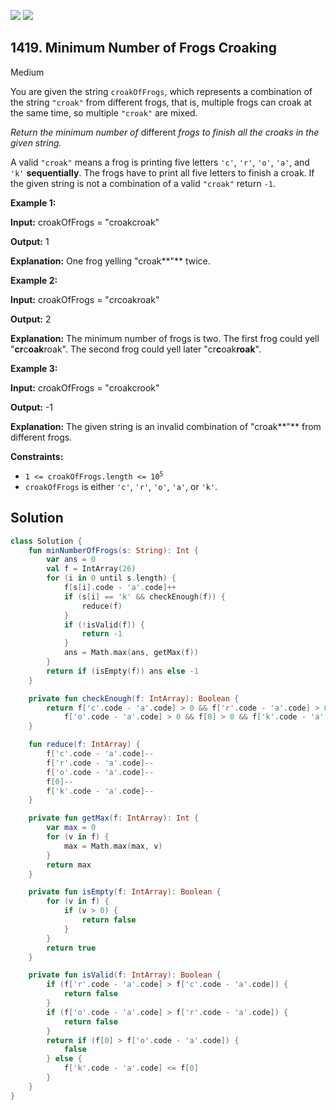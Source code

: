 [![](https://img.shields.io/github/stars/javadev/LeetCode-in-Kotlin?label=Stars&style=flat-square)](https://github.com/javadev/LeetCode-in-Kotlin)
[![](https://img.shields.io/github/forks/javadev/LeetCode-in-Kotlin?label=Fork%20me%20on%20GitHub%20&style=flat-square)](https://github.com/javadev/LeetCode-in-Kotlin/fork)

## 1419\. Minimum Number of Frogs Croaking

Medium

You are given the string `croakOfFrogs`, which represents a combination of the string `"croak"` from different frogs, that is, multiple frogs can croak at the same time, so multiple `"croak"` are mixed.

_Return the minimum number of_ different _frogs to finish all the croaks in the given string._

A valid `"croak"` means a frog is printing five letters `'c'`, `'r'`, `'o'`, `'a'`, and `'k'` **sequentially**. The frogs have to print all five letters to finish a croak. If the given string is not a combination of a valid `"croak"` return `-1`.

**Example 1:**

**Input:** croakOfFrogs = "croakcroak"

**Output:** 1

**Explanation:** One frog yelling "croak**"** twice.

**Example 2:**

**Input:** croakOfFrogs = "crcoakroak"

**Output:** 2

**Explanation:** The minimum number of frogs is two. The first frog could yell "**cr**c**oak**roak". The second frog could yell later "cr**c**oak**roak**".

**Example 3:**

**Input:** croakOfFrogs = "croakcrook"

**Output:** -1

**Explanation:** The given string is an invalid combination of "croak**"** from different frogs.

**Constraints:**

*   <code>1 <= croakOfFrogs.length <= 10<sup>5</sup></code>
*   `croakOfFrogs` is either `'c'`, `'r'`, `'o'`, `'a'`, or `'k'`.

## Solution

```kotlin
class Solution {
    fun minNumberOfFrogs(s: String): Int {
        var ans = 0
        val f = IntArray(26)
        for (i in 0 until s.length) {
            f[s[i].code - 'a'.code]++
            if (s[i] == 'k' && checkEnough(f)) {
                reduce(f)
            }
            if (!isValid(f)) {
                return -1
            }
            ans = Math.max(ans, getMax(f))
        }
        return if (isEmpty(f)) ans else -1
    }

    private fun checkEnough(f: IntArray): Boolean {
        return f['c'.code - 'a'.code] > 0 && f['r'.code - 'a'.code] > 0 &&
            f['o'.code - 'a'.code] > 0 && f[0] > 0 && f['k'.code - 'a'.code] > 0
    }

    fun reduce(f: IntArray) {
        f['c'.code - 'a'.code]--
        f['r'.code - 'a'.code]--
        f['o'.code - 'a'.code]--
        f[0]--
        f['k'.code - 'a'.code]--
    }

    private fun getMax(f: IntArray): Int {
        var max = 0
        for (v in f) {
            max = Math.max(max, v)
        }
        return max
    }

    private fun isEmpty(f: IntArray): Boolean {
        for (v in f) {
            if (v > 0) {
                return false
            }
        }
        return true
    }

    private fun isValid(f: IntArray): Boolean {
        if (f['r'.code - 'a'.code] > f['c'.code - 'a'.code]) {
            return false
        }
        if (f['o'.code - 'a'.code] > f['r'.code - 'a'.code]) {
            return false
        }
        return if (f[0] > f['o'.code - 'a'.code]) {
            false
        } else {
            f['k'.code - 'a'.code] <= f[0]
        }
    }
}
```
